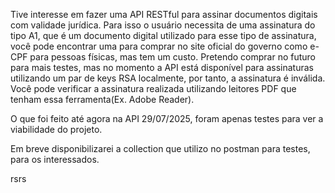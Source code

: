 Tive interesse em fazer uma API RESTful para assinar documentos digitais com validade jurídica. Para isso o usuário necessita de uma assinatura do tipo A1, que é um documento digital
utilizado para esse tipo de assinatura, você pode encontrar uma para comprar no site oficial do governo como e-CPF para pessoas físicas, mas tem um custo.
Pretendo comprar no futuro para mais testes, mas no momento a API está disponível para assinaturas utilizando um par de keys RSA localmente, por tanto, a assinatura é inválida.
Você pode verificar a assinatura realizada utilizando leitores PDF que tenham essa ferramenta(Ex. Adobe Reader).

O que foi feito até agora na API 29/07/2025, foram apenas testes para ver a viabilidade do projeto.

Em breve disponibilizarei a collection que utilizo no postman para testes, para os interessados.

rsrs

